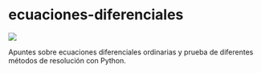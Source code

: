 # ecuaciones-diferenciales
   <p align="left">
   <img src="https://img.shields.io/badge/STATUS-EN%20DESAROLLO-green">
   </p>

Apuntes sobre ecuaciones diferenciales ordinarias y prueba de diferentes métodos de resolución con Python.
